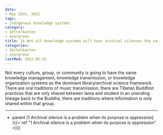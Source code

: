 ```yaml
---
date:
- May 25th, 2022
tags:
- indigenous knowledge systems
category:
- Zettelkasten
- evergreen
title: 1b Not all knowledge systems will hear archival silences the same way
categories:
- Zettelkasten
- evergreen
lastMod: 2022-05-25
---
```

Not every culture, group, or community is going to have the same knowledge management, knowledge transmission, or knowledge organization systems as the dominant library/archival science framework. There are oral traditions of music transmission, there are Tibetan Buddhist practices that are only shared between lama and student in an unending lineage back to the Buddha, there are traditions where information is only shared within that group.


-----

- parent [1 Archival silence is a problem when its purpose is oppression]({{< ref "1 Archival silence is a problem when its purpose is oppression" >}})
